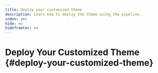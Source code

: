 ```yaml
---
title: Deploy your customized theme
description: Learn how to deploy the theme using the pipeline.
index: yes
hide: no
hidefromtoc: no
---
```


# Deploy Your Customized Theme {#deploy-your-customized-theme}
